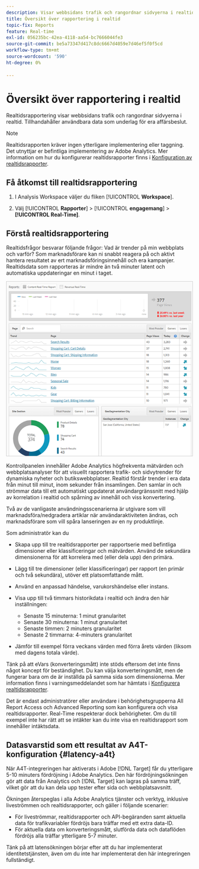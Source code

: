```yaml
---
description: Visar webbsidans trafik och rangordnar sidvyerna i realtid. Tillhandahåller användbara data som underlag för era affärsbeslut.
title: Översikt över rapportering i realtid
topic-fix: Reports
feature: Real-time
exl-id: 056235bc-42ea-4118-aa54-bc7666044fe3
source-git-commit: be5a73347d417c8dc6667d4059e7d46ef5f0f5cd
workflow-type: tm+mt
source-wordcount: '590'
ht-degree: 0%

---
```


# Översikt över rapportering i realtid

Realtidsrapportering visar webbsidans trafik och rangordnar sidvyerna i realtid. Tillhandahåller användbara data som underlag för era affärsbeslut.

>[!NOTE]
>
>Realtidsrapporten kräver ingen ytterligare implementering eller taggning. Det utnyttjar er befintliga implementering av Adobe Analytics. Mer information om hur du konfigurerar realtidsrapporter finns i [Konfiguration av realtidsrapporter](/help/admin/admin/c-manage-report-suites/c-edit-report-suites/realtime/t-realtime-admin.md).

## Få åtkomst till realtidsrapportering

1. I Analysis Workspace väljer du fliken [!UICONTROL **Workspace**].

1. Välj [!UICONTROL **Rapporter**] > [!UICONTROL **engagemang**] > **[!UICONTROL Real-Time]**.

## Förstå realtidsrapportering

Realtidsfrågor besvarar följande frågor: Vad är trender på min webbplats och varför? Som marknadsförare kan ni snabbt reagera på och aktivt hantera resultatet av ert marknadsföringsinnehåll och era kampanjer. Realtidsdata som rapporteras är mindre än två minuter latent och automatiska uppdateringar en minut i taget.

![](/help/admin/admin/c-manage-report-suites/c-edit-report-suites/realtime/assets/report-realtime.png)

Kontrollpanelen innehåller Adobe Analytics högfrekventa mätvärden och webbplatsanalyser för att visuellt rapportera trafik- och sidvytrender för dynamiska nyheter och butikswebbplatser. Realtid förstår trender i era data från minut till minut, inom sekunder från insamlingen. Den samlar in och strömmar data till ett automatiskt uppdaterat användargränssnitt med hjälp av korrelation i realtid och spårning av innehåll och viss konvertering.

Två av de vanligaste användningsscenarierna är utgivare som vill marknadsföra/nedgradera artiklar när användaraktiviteten ändras, och marknadsförare som vill spåra lanseringen av en ny produktlinje.

Som administratör kan du

* Skapa upp till tre realtidsrapporter per rapportserie med befintliga dimensioner eller klassificeringar och mätvärden. Använd de sekundära dimensionerna för att korrelera med (eller dela upp) den primära.
* Lägg till tre dimensioner (eller klassificeringar) per rapport (en primär och två sekundära), utöver ett platsomfattande mått.
* Använd en anpassad händelse, varukorshändelse eller instans.
* Visa upp till två timmars historikdata i realtid och ändra den här inställningen:

   * Senaste 15 minuterna: 1 minut granularitet
   * Senaste 30 minuterna: 1 minut granularitet
   * Senaste timmen: 2 minuters granularitet
   * Senaste 2 timmarna: 4-minuters granularitet

* Jämför till exempel förra veckans värden med förra årets värden (liksom med dagens totala värde).

Tänk på att eVars (konverteringsmått) inte stöds eftersom det inte finns något koncept för beständighet. Du kan välja konverteringsmått, men de fungerar bara om de är inställda på samma sida som dimensionerna. Mer information finns i varningsmeddelandet som har hämtats i [Konfigurera realtidsrapporter](/help/components/c-real-time-reporting/t-realtime-admin.md).

Det är endast administratörer eller användare i behörighetsgrupperna All Report Access och Advanced Reporting som kan konfigurera och visa realtidsrapporter. Real-Time respekterar dock behörigheter. Om du till exempel inte har rätt att se intäkter kan du inte visa en realtidsrapport som innehåller intäktsdata.

## Datasvarstid som ett resultat av A4T-konfiguration {#latency-a4t}

När A4T-integreringen har aktiverats i Adobe [!DNL Target] får du ytterligare 5-10 minuters fördröjning i Adobe Analytics. Den här fördröjningsökningen gör att data från Analytics och [!DNL Target] kan lagras på samma träff, vilket gör att du kan dela upp tester efter sida och webbplatsavsnitt.

Ökningen återspeglas i alla Adobe Analytics tjänster och verktyg, inklusive liveströmmen och realtidsrapporter, och gäller i följande scenarier:

* För liveströmmar, realtidsrapporter och API-begäranden samt aktuella data för trafikvariabler fördröjs bara träffar med ett extra data-ID.
* För aktuella data om konverteringsmått, slutförda data och dataflöden fördröjs alla träffar ytterligare 5-7 minuter.

Tänk på att latensökningen börjar efter att du har implementerat identitetstjänsten, även om du inte har implementerat den här integreringen fullständigt.
